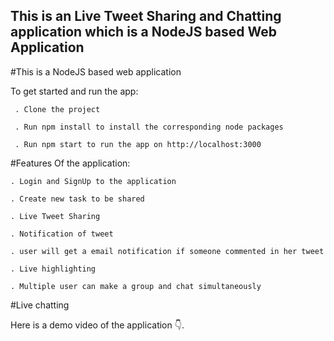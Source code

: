 ## This is an Live Tweet Sharing and Chatting application which is a NodeJS based Web Application

#This is a NodeJS based web application

   To get started and run the app:

     . Clone the project

     . Run npm install to install the corresponding node packages

     . Run npm start to run the app on http://localhost:3000

#Features Of the application:

    . Login and SignUp to the application

    . Create new task to be shared

    . Live Tweet Sharing

    . Notification of tweet

    . user will get a email notification if someone commented in her tweet

    . Live highlighting

    . Multiple user can make a group and chat simultaneously

#Live chatting

Here is a demo video of the application 👇.

